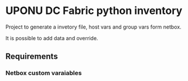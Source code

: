 # UPONU DC Fabric python inventory

Project to generate a invetory file, host vars and group vars form netbox.

It is possible to add data and override.

## Requirements

### Netbox custom varaiables